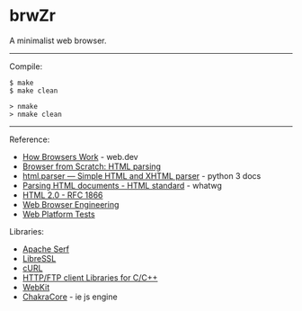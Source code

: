 # brwZr

A minimalist web browser.

---
Compile:

```
$ make
$ make clean

> nmake
> nmake clean
```

---
Reference:

* [How Browsers Work](https://web.dev/articles/howbrowserswork) - web.dev
* [Browser from Scratch: HTML parsing](https://zerox-dg.github.io/blog/2020/10/24/Browser-from-Scratch-HTML-parsing/)
* [html.parser — Simple HTML and XHTML parser](https://docs.python.org/3/library/html.parser.html) - python 3 docs
* [Parsing HTML documents - HTML standard](https://html.spec.whatwg.org/multipage/parsing.html#parsing) - whatwg
* [HTML 2.0 - RFC 1866](https://www.rfc-editor.org/rfc/rfc1866.html)
* [Web Browser Engineering](https://browser.engineering/)
* [Web Platform Tests](https://web-platform-tests.org/)

Libraries:

* [Apache Serf](https://serf.apache.org/)
* [LibreSSL](https://www.libressl.org/)
* [cURL](https://curl.se/)
* [HTTP/FTP client Libraries for C/C++](https://curl.se/libcurl/competitors.html)
* [WebKit](https://webkit.org/)
* [ChakraCore](https://github.com/chakra-core/ChakraCore) - ie js engine
